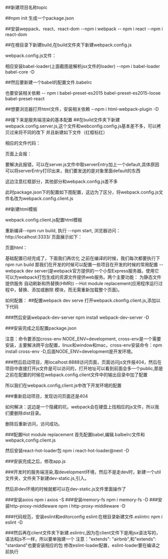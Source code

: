 
##新建项目名称topic

##npm init
生成一个package.json

##安装weppack、react、react-dom
--npm i webpack
-- npm i react
--npm i react-dom

##在根目录下新建build,在build文件夹下新建webpack.config.js

webpack.config.js文件：

相应安装babel-loader(上面截图是解析jsx文件的loader)
--npm i babel-loader babel-core -D

##然后要新建一个babel的配置文件.babelrc

也要安装相关依赖
-- npm i babel-preset-es2015 babel-preset-es2015-loose babel-preset-react

##想要浏览器打开html文件，安装相关依赖
--npm i html-webpack-plugin -D

##接下来是服务端渲染的基本配置
##在build文件夹下新建webpack.config.server.js,这个文件和webconfig.config.js基本差不多，可以拷贝过来将不同的改下
并且新建如下文件（红框标红）

相应的文件代码：

页面上会报：

要解决此报错，可以在server.js文件中取serverEntry加上一个default,具体原因可以将serverEntry打印出来，我们要发送的是对象里面default的东西


这边注意红框部分，其他部分和webpack.config.js差不多


此时package.json下的配置如下图配置，这边为了区分，将webpack.config.js文件名改为webpack.config.client.js

##新建html模板

webpack.config.client.js配置html模板

重新编译--npm run build, 执行 --npm start, 浏览器访问：
http://localhost:3333/
页面展示如下：

页面html：


基础配置已经完成了，下面我们再优化
之前在编译的时候，我们每次都要执行下npm run build
那我们在开发的时候可以配置一些项目在开发的时候的常用配置
--webpack dev server(是webpack官方提供的一个小型Express服务器。使用它可以为webpack打包生成的资源文件提供web服务。两个主要功能：
为静态文件提供服务
自动刷新和热替换(HMR))
--Hot module replacement(应用程序运行过程中，替换、添加或删除 模块，而无需重新加载整个页面)。

如何配置：
##配置webpack dev serve
打开webpack.ckonfig.client.js,添加以下代码



###然后安装webpack-dev-server
npm install webpack-dev-server -D

###安装完成之后配置package.json

注意：命令要添加cross-env NODE_ENV=development,  cross-env是一个需要安装，主要解决跨平台配置，linux和window和mac，cross-env安装命令：npm install cross-env -D,后面NODE_ENV=development是开发环境。

###然后启动项目，用localhost:8888访问页面，页面访问js文件报404，然后在项目中直接打开js文件是可以访问的，打开地址可以看到前面会多一个public,那是之前在配置的时候在webpack.config.client文件中的输出目录中加了配置

所以我们在webpack.config,client.js中改下开发环境的配置


###重新启动项目，发现访问页面还是404

如何解决：这边是一个隐藏的坑，webpack会在硬盘上找相应的js文件，所以我们要删除dist目录。

删除后重新访问，访问成功。


###配置Hot module replacement
首先配置babel,编辑.balbelrc文件和webpack,config.client.js



然后安装react-hot-loader包
npm i react-hot-loader@next -D



###安装完成之后，修改app.js



###开发时的服务端渲染,取development环境，然后不是走dev时，新建一个util文件夹，文件夹下新建dev-static.js,引入。

然后非dev环境的时候就都可以在dev-static.js文件里面操作了

###安装axios
npm i axios -S
###安装memory-fs
npm i memory-fs -D
###安装http-proxy-middleware
npm i http-proxy-middleware -D


###代码规范，安装eslint和editorconfig
eslint:在根目录新建文件.eslintrc
npm i eslint -D

###然后再在client文件夹下新建.eslintrc,因为在client文件下是用jsx语法写的，语法和js不一样，所以要单独建一个
注意："extends": "airbnb",和"extends": "stardand"也要安装相应的包
修改eslint-loader配置，eslint-loader要在编译之前执行


